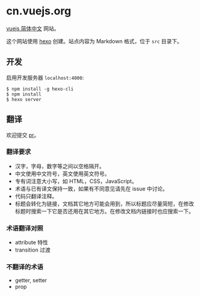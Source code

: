 # cn.vuejs.org

[vuejs 简体中文](http://cn.vuejs.org/) 网站。

这个网站使用 [hexo](http://hexo.io/) 创建。站点内容为 Markdown 格式，位于 `src` 目录下。

## 开发

启用开发服务器 `localhost:4000`:

```
$ npm install -g hexo-cli
$ npm install
$ hexo server
```

## 翻译

欢迎提交 [pr](https://help.github.com/articles/using-pull-requests/)。

### 翻译要求

- 汉字，字母，数字等之间以空格隔开。
- 中文使用中文符号，英文使用英文符号。
- 专有词注意大小写，如 HTML，CSS，JavaScript。
- 术语与已有译文保持一致，如果有不同意见请先在 issue 中讨论。
- 代码只翻译注释。
- 标题会转化为链接，文档其它地方可能会用到，所以标题应尽量简短，在修改标题时搜索一下它是否还用在其它地方。在修改文档内链接时也应搜索一下。

### 术语翻译对照

- attribute 特性
- transition 过渡

### 不翻译的术语

- getter, setter
- prop
